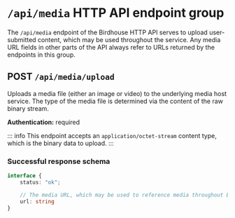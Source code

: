 # `/api/media` HTTP API endpoint group
The `/api/media` endpoint of the Birdhouse HTTP API serves to upload user-submitted content, which may be used throughout the service. Any media URL fields in other parts of the API always refer to URLs returned by the endpoints in this group.

## POST `/api/media/upload`
Uploads a media file (either an image or video) to the underlying media host service. The type of the media file is determined via the content of the raw binary stream.

**Authentication:** required

::: info
This endpoint accepts an `application/octet-stream` content type, which is the binary data to upload.
:::

### Successful response schema
```ts
interface {
    status: "ok";

    // The media URL, which may be used to reference media throughout Birdhouse.
    url: string
}
```
